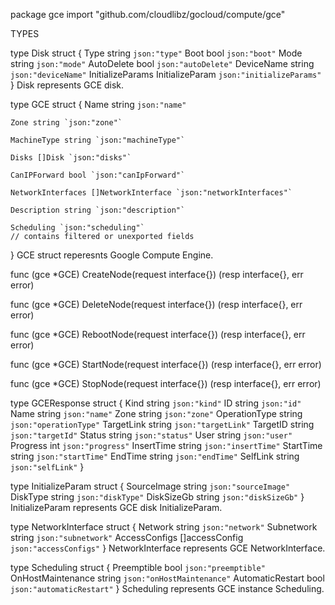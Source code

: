 package gce
    import "github.com/cloudlibz/gocloud/compute/gce"


TYPES

type Disk struct {
    Type             string          `json:"type"`
    Boot             bool            `json:"boot"`
    Mode             string          `json:"mode"`
    AutoDelete       bool            `json:"autoDelete"`
    DeviceName       string          `json:"deviceName"`
    InitializeParams InitializeParam `json:"initializeParams"`
}
    Disk represents GCE disk.

type GCE struct {
    Name string `json:"name"`

    Zone string `json:"zone"`

    MachineType string `json:"machineType"`

    Disks []Disk `json:"disks"`

    CanIPForward bool `json:"canIpForward"`

    NetworkInterfaces []NetworkInterface `json:"networkInterfaces"`

    Description string `json:"description"`

    Scheduling `json:"scheduling"`
    // contains filtered or unexported fields
}
    GCE struct reperesnts Google Compute Engine.

func (gce *GCE) CreateNode(request interface{}) (resp interface{}, err error)

func (gce *GCE) DeleteNode(request interface{}) (resp interface{}, err error)

func (gce *GCE) RebootNode(request interface{}) (resp interface{}, err error)

func (gce *GCE) StartNode(request interface{}) (resp interface{}, err error)

func (gce *GCE) StopNode(request interface{}) (resp interface{}, err error)

type GCEResponse struct {
    Kind          string `json:"kind"`
    ID            string `json:"id"`
    Name          string `json:"name"`
    Zone          string `json:"zone"`
    OperationType string `json:"operationType"`
    TargetLink    string `json:"targetLink"`
    TargetID      string `json:"targetId"`
    Status        string `json:"status"`
    User          string `json:"user"`
    Progress      int    `json:"progress"`
    InsertTime    string `json:"insertTime"`
    StartTime     string `json:"startTime"`
    EndTime       string `json:"endTime"`
    SelfLink      string `json:"selfLink"`
}

type InitializeParam struct {
    SourceImage string `json:"sourceImage"`
    DiskType    string `json:"diskType"`
    DiskSizeGb  string `json:"diskSizeGb"`
}
    InitializeParam represents GCE disk InitializeParam.

type NetworkInterface struct {
    Network       string         `json:"network"`
    Subnetwork    string         `json:"subnetwork"`
    AccessConfigs []accessConfig `json:"accessConfigs"`
}
    NetworkInterface represents GCE NetworkInterface.

type Scheduling struct {
    Preemptible       bool   `json:"preemptible"`
    OnHostMaintenance string `json:"onHostMaintenance"`
    AutomaticRestart  bool   `json:"automaticRestart"`
}
    Scheduling represents GCE instance Scheduling.


